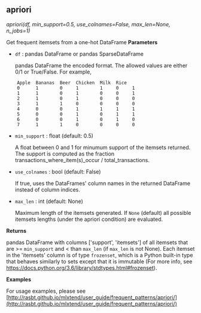 ## apriori

*apriori(df, min_support=0.5, use_colnames=False, max_len=None, n_jobs=1)*

Get frequent itemsets from a one-hot DataFrame
**Parameters**

- `df` : pandas DataFrame or pandas SparseDataFrame

    pandas DataFrame the encoded format.
    The allowed values are either 0/1 or True/False.
    For example,

```
    Apple  Bananas  Beer  Chicken  Milk  Rice
    0      1        0     1        1     0     1
    1      1        0     1        0     0     1
    2      1        0     1        0     0     0
    3      1        1     0        0     0     0
    4      0        0     1        1     1     1
    5      0        0     1        0     1     1
    6      0        0     1        0     1     0
    7      1        1     0        0     0     0
```


- `min_support` : float (default: 0.5)

    A float between 0 and 1 for minumum support of the itemsets returned.
    The support is computed as the fraction
    transactions_where_item(s)_occur / total_transactions.


- `use_colnames` : bool (default: False)

    If true, uses the DataFrames' column names in the returned DataFrame
    instead of column indices.


- `max_len` : int (default: None)

    Maximum length of the itemsets generated. If `None` (default) all
    possible itemsets lengths (under the apriori condition) are evaluated.

**Returns**

pandas DataFrame with columns ['support', 'itemsets'] of all itemsets
    that are >= `min_support` and < than `max_len`
    (if `max_len` is not None).
    Each itemset in the 'itemsets' column is of type `frozenset`,
    which is a Python built-in type that behaves similarly to
    sets except that it is immutable
    (For more info, see
    https://docs.python.org/3.6/library/stdtypes.html#frozenset).

**Examples**

For usage examples, please see
    [http://rasbt.github.io/mlxtend/user_guide/frequent_patterns/apriori/](http://rasbt.github.io/mlxtend/user_guide/frequent_patterns/apriori/)

